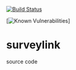[![Build Status](https://www.travis-ci.com/mohanrvce/surveylink.svg?branch=main)](https://www.travis-ci.com/mohanrvce/surveylink)

[![Known Vulnerabilities](https://snyk.io/test/github/{mohanrvce}/{surveylink}/badge.svg)]

# surveylink
source code
